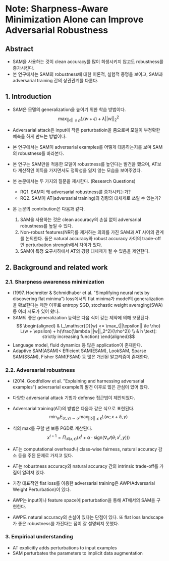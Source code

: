 # Note: Sharpness-Aware Minimization Alone can Improve Adversarial Robustness
## Abstract
- SAM을 사용하는 것이 clean accuracy를 많이 희생시키지 않고도 robustness를 증가시킨다.
- 본 연구에서는 SAM의 robustness에 대한 이론적, 실험적 증명을 보이고, SAM과 adversarial training 간의 상관관계를 다룬다.
## 1. Introduction
- SAM은 모델의 generalization을 높이기 위한 학습 방법이다.
$$\max_{||\epsilon||\le \rho} L(w + \epsilon) + \lambda ||w||_2^2$$
- Adversarial attack은 input에 작은 perturbatioin을 줌으로써 모델이 부정확한 예측을 하게 만드는 방법이다.
- 본 연구에서는 SAM이 adversarial examples를 어떻게 대응하는지를 보며 SAM의 robustness를 바라본다.
- 본 연구는 SAM만을 적용한 모델이 robustness를 높인다는 발견을 했으며, AT보다 계산적인 이득을 가지면서도 정확성을 잃지 않는 모습을 보여주었다.
- 본 논문에서는 두 가지의 질문을 제시한다. (Research Questions)
	- RQ1. SAM이 왜 adversarial robustness를 증가시키는가?
	- RQ2. SAM이 AT(adversarial training)의 경량의 대체제로 쓰일 수 있는가?


- 본 논문의 contribution은 다음과 같다.
	1. SAM을 사용하는 것은 clean accuracy의 손실 없이 adversarial robustness를 높일 수 있다.
	2. Non-robust features(NRF)를 제거하는 의의를 가진 SAM과 AT 사이의 관계를 논의한다. 둘은 natural accuracy와 robust accuracy 사이의 trade-off인 perturbation strength에서 차이가 있다.
	3. SAM이 특정 요구사하에서 AT의 경량 대체제가 될 수 있음을 제안한다.

## 2. Background and related work
### 2.1. Sharpness awareness minimization
- (1997. Hochreiter & Schmidhuber et al. "Simplifying neural nets by discovering flat minima") loss에서의 flat minima가 model의 generalization을 확보한다는 제안 이후로 entropy SGD, stochastic weight averaging(SWA) 등 여러 시도가 있어 왔다.
- SAM의 좋은 generalization 능력은 다음 식이 갖는 제약에 의해 보장된다.
$$
\begin{aligned}
& L_\mathscr{D}(w) <= \max_{||\epsilon|| \le \rho} L(w + \epsilon) + h(\frac{\lambda ||w||_2^2}{\rho^2}) \\
& h \text{: strictly increasing function}
\end{aligned}$$
- Language model, fluid dynamics 등 많은 application이 존재한다.
- Adaptive SAM(ASAM)< Efficient SAM(ESAM), LookSAM, Sparse SAM(SSAM), Fisher SAM(FSAM) 등 많은 개선된 알고리즘이 존재한다.
### 2.2. Adversarial robustness
- (2014. Goodfellow et al. "Explaining and harnessing adversarial examples") adversarial example의 발견 이후로 많은 관심이 있어 왔다.
- 다양한 adversarial attack 기법과 defense 접근법이 제안되었다.
- Adversarial training(AT)의 방법은 다음과 같은 식으로 표현된다.
$$\min_w E_{(x, y)\sim\mathcal{D}} \max_{||\delta|| \le \epsilon} L(w; x+\delta, y)$$
- 식의 max를 구할 땐 보통 PGD로 계산된다.
$$x^{t + 1} = \Pi_{\mathcal{B}(x, \epsilon)}(x^t + \alpha \cdot \text{sign}(\nabla_x \mathscr{l}(\theta; x^t, y)))$$
- AT는 computational overhead나 class-wise fairness, natural accuracy 감소 등을 주된 문제로 가지고 있다.
- AT는 robustness accuracy와 natural accuracy 간의 intrinsic trade-off를 가짐이 알려져 있다.

- 가장 대표적인 flat loss를 이용한 adversarial training은 AWP(Adversarial Weight Perturbation)이 있다.
- AWP는 input이나 feature space에 perturbation을 통해 AT에서의 SAM을 구현한다.
- AWP도 natural accuracy의 손실이 있다는 단점이 있다. 또 flat loss landscape가 좋은 robustness를 가진다는 점이 잘 설명되지 못했다.
### 3. Empirical understanding
- AT explicitly adds perturbations to input examples
- SAM perturbates the parameters to implicit data augmentation